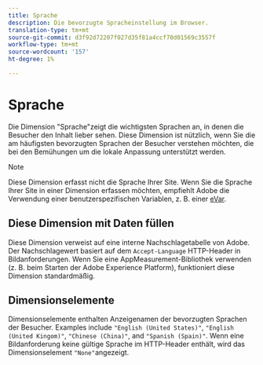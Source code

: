 ```yaml
---
title: Sprache
description: Die bevorzugte Spracheinstellung im Browser.
translation-type: tm+mt
source-git-commit: d3f92d72207f027d35f81a4ccf70d01569c3557f
workflow-type: tm+mt
source-wordcount: '157'
ht-degree: 1%

---
```



# Sprache

Die Dimension &quot;Sprache&quot;zeigt die wichtigsten Sprachen an, in denen die Besucher den Inhalt lieber sehen. Diese Dimension ist nützlich, wenn Sie die am häufigsten bevorzugten Sprachen der Besucher verstehen möchten, die bei den Bemühungen um die lokale Anpassung unterstützt werden.

>[!NOTE]
>
>Diese Dimension erfasst nicht die Sprache Ihrer Site. Wenn Sie die Sprache Ihrer Site in einer Dimension erfassen möchten, empfiehlt Adobe die Verwendung einer benutzerspezifischen Variablen, z. B. einer [eVar](evar.md).

## Diese Dimension mit Daten füllen

Diese Dimension verweist auf eine interne Nachschlagetabelle von Adobe. Der Nachschlagewert basiert auf dem `Accept-Language` HTTP-Header in Bildanforderungen. Wenn Sie eine AppMeasurement-Bibliothek verwenden (z. B. beim Starten der Adobe Experience Platform), funktioniert diese Dimension standardmäßig.

## Dimensionselemente

Dimensionselemente enthalten Anzeigenamen der bevorzugten Sprachen der Besucher. Examples include `"English (United States)"`, `"English (United Kingom)"`, `"Chinese (China)"`, and `"Spanish (Spain)"`. Wenn eine Bildanforderung keine gültige Sprache im HTTP-Header enthält, wird das Dimensionselement `"None"`angezeigt.
